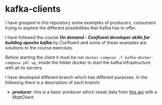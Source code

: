 # kafka-clients
I have grouped in this repository some examples of producers, consumers trying to explore the different possibilities that Kafka has to offer. 

I have followed the course ***On demand - Confluent developer skills for building apache kafka*** by Confluent and some of these examples are solutions to the course exercises.

Before starting the client it must be run `docker-compose -f kafka-docker-compose.yml up`, inside the folder docker to start the kafka infrastructure with all its servers.

I have developed different branch which has different purposes. In the following there is a description of each branch:

- ***producer***: this is a basic producer which reads data from [this api](https://digitransit.fi/en/developers/apis/4-realtime-api/vehicle-positions/) with a MqttClient.
